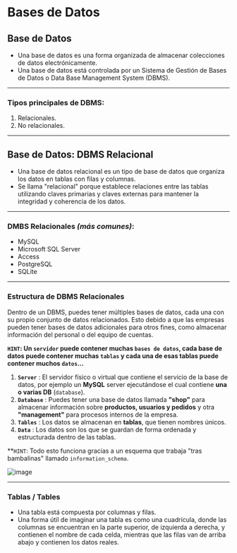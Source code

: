 # Bases de Datos

## Base de Datos

- Una base de datos es una forma organizada de almacenar colecciones de datos electrónicamente.
- Una base de datos está controlada por un Sistema de Gestión de Bases de Datos o Data Base Management System (DBMS).

---

### Tipos principales de DBMS: 

1. Relacionales.
2. No relacionales.

---

## Base de Datos: DBMS Relacional

- Una base de datos relacional es un tipo de base de datos que organiza los datos en tablas con filas y columnas.
- Se llama "relacional" porque establece relaciones entre las tablas utilizando claves primarias y claves externas para mantener la integridad y coherencia de los datos.

---

### DMBS Relacionales _(más comunes)_:

- MySQL
- Microsoft SQL Server
- Access
- PostgreSQL
- SQLite

---

### Estructura de DBMS Relacionales

Dentro de un DBMS, puedes tener múltiples bases de datos, cada una con su propio conjunto de datos relacionados. Esto debido a que las empresas pueden tener bases de datos adicionales para otros fines, como almacenar información del personal o del equipo de cuentas.

**`HINT`: Un `servidor` puede contener muchas `bases de datos`, cada base de datos puede contener muchas `tablas` y cada una de esas tablas puede contener muchos `datos`...**

1. **`Server`** : El servidor físico o virtual que contiene el servicio de la base de datos, por ejemplo un **MySQL** server ejecutándose el cual contiene **una o varias DB** (`database`).
2. **`Database`** : Puedes tener una base de datos llamada **"shop"** para almacenar información sobre **productos, usuarios y pedidos** y otra **"management"** para procesos internos de la empresa.
3. **`Tables`** : Los datos se almacenan en **tablas**, que tienen nombres únicos.
4. **`Data`** : Los datos son los que se guardan de forma ordenada y estructurada dentro de las tablas.

**`HINT`: Todo esto funciona gracias a un esquema que trabaja "tras bambalinas" llamado `information_schema`.

![image](https://github.com/Fz3r0/Fz3r0_-_SQLi/assets/94720207/c1165108-d820-4e06-8acf-a582db463a7e)

---

### Tablas / Tables

- Una tabla está compuesta por columnas y filas.
- Una forma útil de imaginar una tabla es como una cuadrícula, donde las columnas se encuentran en la parte superior, de izquierda a derecha, y contienen el nombre de cada celda, mientras que las filas van de arriba abajo y contienen los datos reales.

